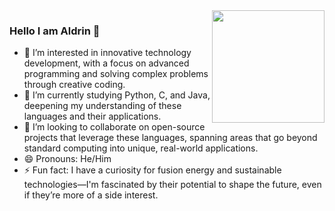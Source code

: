 <img align="right" src="https://github.com/user-attachments/assets/8b95fb26-cf1a-445b-900b-d25849c04c17" width="180"/>

### Hello I am Aldrin 👋

- 👀 I’m interested in innovative technology development, with a focus on advanced programming and solving complex problems through creative coding.  
- 🌱 I’m currently studying Python, C, and Java, deepening my understanding of these languages and their applications.  
- 💞️ I’m looking to collaborate on open-source projects that leverage these languages, spanning areas that go beyond standard computing into unique, real-world applications.  
- 😄 Pronouns: He/Him  
- ⚡ Fun fact: I have a curiosity for fusion energy and sustainable technologies—I'm fascinated by their potential to shape the future, even if they’re more of a side interest.
